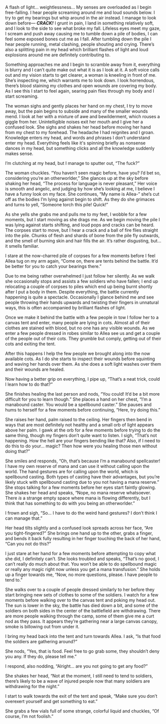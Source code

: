 A flash of light… weightlessness…
My senses are overloaded as I begin free-falling. I hear people screaming around me and loud sounds below. I try to get my bearings but whip around in the air instead. I manage to look down before—
***CRACK!***
I grunt in pain, I land in something relatively soft, and I look to the side to see what broke my fall. Lifeless eyes meet my gaze, I scream and push away causing me to tumble down a pile of bodies, I can feel some exposed bones cut me as I fall. After tumbling down the pile I hear people running, metal clashing, people shouting and crying. There’s also a splitting pain in my head which brilliant flashes of light and loud explosions around me are definitely contributing to.

Something approaches me and I begin to scramble away from it, everything is blurry and I can’t quite make out what it is as I look at it. A soft voice calls out and my vision starts to get clearer, a woman is kneeling in front of me. She’s inspecting me, which warrants me to look down. I look horrendous, there’s blood staining my clothes and open wounds are covering my body. As I see this I start to feel again, searing pain flies through my body and I start screaming. 

The woman sighs and gently places her hand on my chest, I try to move away, but the pain begins to subside and many of the smaller wounds mend. I look at her with a mixture of awe and bewilderment, which rouses a giggle from her. Unintelligible noises exit her mouth and I give her a confused look. She sighs and shakes her head before moving her hand from my chest to my forehead. The headache I had reignites and I groan. Knowledge enters my head, and words and phrases I don’t understand enter my head. Everything feels like it's spinning briefly as nonsense dances in my head, but something clicks and all the knowledge suddenly makes sense. 

I’m clutching at my head, but I manage to sputter out, “The fuck?”

The woman chuckles. “You haven’t seen magic before, have you? I’d bet so, considering you’re an otherworlder,” She glances up at the sky before shaking her head, “The process for language is never pleasant,” Her voice is smooth and angelic, and judging by how she’s looking at me, I believe I have a funny look on my face. She continues, “My name is Allea-” she’s cut off as the bodies I’m lying against begin to shift. As they do she grimaces and turns to yell, “Someone torch this pile! Quick!”

As she yells she grabs me and pulls me to my feet, I wobble for a few moments, but I start moving as she drags me. As we begin moving the pile I was lying against starts shifting, and loud pops and cracks can be heard. The corpses start to move, but I hear a crack and a ball of fire flies straight into the pile. Chunks of flesh and shards of bone from the pile fly outwards, and the smell of burning skin and hair fills the air. It’s rather disgusting, but… it smells familiar. 

I stare at the now-charred pile of corpses for a few moments before I feel Allea tug on my arm again, “Come on, there are tents behind the battle. It’d be better for you to catch your bearings there.”

Due to me being rather overwhelmed I just follow her silently. As we walk she occasionally stops and assists a few soldiers who have fallen; I end up relocating a couple of corpses to piles which end up being burnt shortly after I put a body in them. Despite everything, the battle currently happening is quite a spectacle. Occasionally I glance behind me and see people throwing their hands upwards and twisting their fingers in unnatural ways, this is often accompanied by brilliant flashes of light.

Once we make it behind the battle with a few people in tow I follow her to a canvas tent and enter, many people are lying in cots. Almost all of their clothes are stained with blood, but no one has any visible wounds. As we enter a few people dressed in robes similar to Allea see us and get a couple of the people out of their cots. They grumble but comply, getting out of their cots and exiting the tent. 

After this happens I help the few people we brought along into the now available cots. As I do she starts to inspect their wounds before squinting and waving her hands over them. As she does a soft light washes over them and their wounds are healed.

Now having a better grip on everything, I pipe up, “That’s a neat trick, could I learn how to do that?”

She finishes healing the last person and nods, “You could! It’d be a bit more difficult for you to learn though.” She places a hand on her chest, “I’m a manabound caster. You would be a spellbound caster.” She pauses and hums to herself for a few moments before continuing, “Here, try doing this.”

She raises her hand, palm raised to the ceiling. Her fingers then bend in ways that are most definitely not healthy and a small orb of light appears above her palm. I gawk at the orb for a few moments before trying to do the same thing, though my fingers don’t quite want to listen. I sigh, “That’s not happening. How the hell are your fingers bending like that? Also, if I need to do this to do your… magic? Then how were you healing those men without doing that?”

She smiles and responds, “Oh, that’s because I’m a manabound spellcaster! I have my own reserve of mana and can use it without calling upon the world. The hand gestures are for calling upon the world, which is spellbound casting. Both types of casting have their advantages, but you’re likely stuck with spellbound casting due to you not having a mana reserve.” She stops talking for a few moments before her eyes start faintly glowing. She shakes her head and speaks, “Nope, no mana reserve whatsoever. There *is* a strange empty space where mana is flowing differently, but I think that has something to do with you being an otherworlder.”

I frown and sigh, “So… I have to do the weird hand gestures? I don’t think I can manage that.”

Her head tilts slightly and a confused look spreads across her face, “Are you tight-fingered?” She brings one hand up to the other, grabs a finger, and bends it back fully resulting in her finger touching the back of her hand, “Can you not do this?”

I just stare at her hand for a few moments before attempting to copy what she did, I definitely can’t. She looks troubled and speaks, “That’s no good, I can’t really do much about that. You won’t be able to do spellbound magic or really any magic right now unless you get a mana transfusion.” She holds up a finger towards me, “Now, no more questions, please. I have people to tend to.”

She walks over to a couple of people dressed similarly to her before they start bringing new sets of clothes to some of the soldiers. I watch for a few moments before walking over to the canvas tent and poking my head out. The sun is lower in the sky, the battle has died down a bit, and some of the soldiers on both sides in the center of the battlefield are withdrawing. There are more people walking through the camp, some of them give me a curt nod as they pass. It appears they’re gathering near a large canvas canopy, smoke is billowing out from under it.

I bring my head back into the tent and turn towards Allea. I ask, “Is that food the soldiers are gathering around?”

She nods, “Yes, that is food. Feel free to go grab some, they shouldn’t deny you any. If they do, please tell me.”

I respond, also nodding, “Alright… are you not going to get any food?”

She shakes her head, “Not at the moment, I still need to tend to soldiers, there’s likely to be a wave of injured people now that many soldiers are withdrawing for the night.”

I start to walk towards the exit of the tent and speak, “Make sure you don’t overexert yourself and get something to eat.”

She grabs a few vials full of some strange, colorful liquid and chuckles, “Of course, I’m not foolish.”

